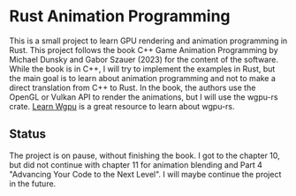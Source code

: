 # Rust Animation Programming

This is a small project to learn GPU rendering and animation programming in Rust. This project follows the book C++ Game Animation Programming by Michael Dunsky and Gabor Szauer (2023) for the content of the software. While the book is in C++, I will try to implement the examples in Rust, but the main goal is to learn about animation programming and not to make a direct translation from C++ to Rust. In the book, the authors use the OpenGL or Vulkan API to render the animations, but I will use the wgpu-rs crate. [Learn Wgpu](https://sotrh.github.io/learn-wgpu/) is a great resource to learn about wgpu-rs.

## Status

The project is on pause, without finishing the book. I got to the chapter 10, but did not continue with chapter 11 for animation blending and Part 4 "Advancing Your Code to the Next Level". I will maybe continue the project in the future.
